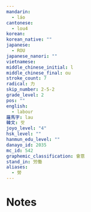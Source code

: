 ```yaml
---
mandarin:
  - láo
cantonese:
  - lou4
korean:
korean_native: ""
japanese:
  - ROU
japanese_nanori: ""
vietnamese:
middle_chinese_initial: l
middle_chinese_final: ɑu
stroke_count: 7
radical: 力
skip_number: 2-5-2
grade_level: 2
pos: ""
english:
  - labour
羅馬字: lau
韓文: 랏
joyo_level: "4"
hsk_level: ""
hanmun_edu_level: ""
danayo_id: 2035
mc_id: 542
graphemic_classification: 會意
stand_in: 労働
aliases:
  - 勞
---
```


# Notes
